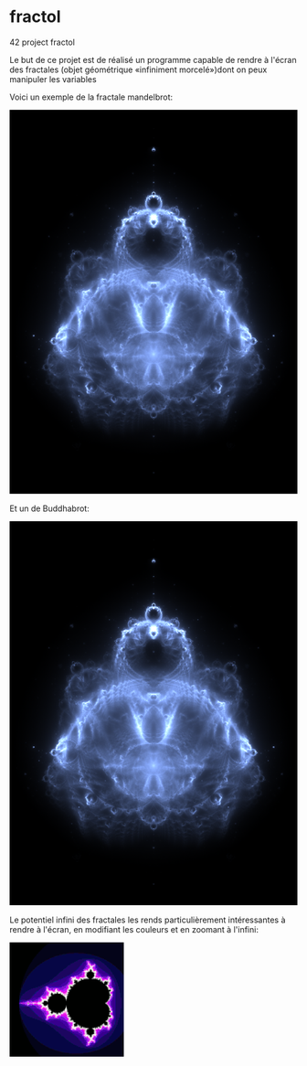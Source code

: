 # fractol
42 project fractol

Le but de ce projet est de réalisé un programme capable de rendre à l'écran des fractales (objet géométrique «infiniment morcelé»)dont on peux manipuler les variables 

Voici un exemple de la fractale mandelbrot:

![screenshot](https://github.com/SimonPatry/fractol/blob/master/fractales/buddhabrot.png)

Et un de Buddhabrot:

![](fractales/Buddhabrot.png)

Le potentiel infini des fractales les rends particulièrement intéressantes à rendre à l'écran, en modifiant les couleurs et en zoomant à l'infini:

![](fractales/mandelbrot.gif)
